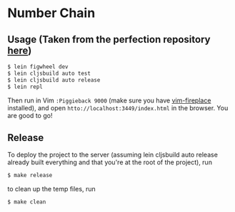 # Number Chain

## Usage (Taken from the perfection repository [here](https://github.com/astashov/perfection))

```bash
$ lein figwheel dev
$ lein cljsbuild auto test
$ lein cljsbuild auto release
$ lein repl
```

Then run in Vim `:Piggieback 9000` (make sure you have [vim-fireplace](https://github.com/tpope/vim-fireplace) installed), and open `htto://localhost:3449/index.html` in the browser. You are good to go!

## Release
To deploy the project to the server (assuming lein cljsbuild auto release already built everything and that you're at the root of the project), run
```bash
$ make release
```
to clean up the temp files, run
```bash
$ make clean
```
